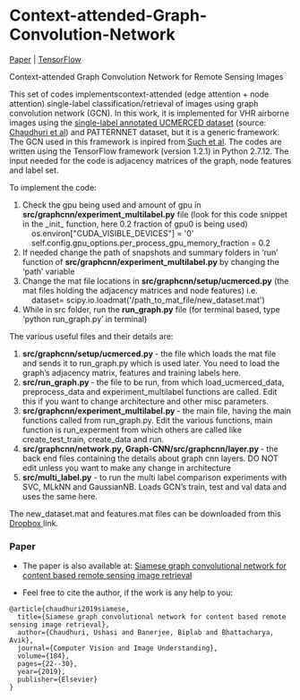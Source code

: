 # Context-attended-Graph-Convolution-Network

[Paper](https://doi.org/10.1016/j.patrec.2020.02.006) | [TensorFlow](https://www.tensorflow.org/)

Context-attended Graph Convolution Network for Remote Sensing Images


This set of codes implementscontext-attended (edge attention + node attention) single-label classification/retrieval of images using graph convolution network (GCN). In this work, it is implemented for VHR airborne images using the <a href="http://bigearth.eu/assets/docs/multilabels.zip">single-label annotated UCMERCED dataset</a>  (source: <a href="https://ieeexplore.ieee.org/document/8089668/">Chaudhuri et al</a>) and PATTERNNET dataset, but it is a generic framework. The GCN used in this framework is inpired from <a href="https://ieeexplore.ieee.org/document/7979525/">Such et al</a>. The codes are written using the TensorFlow framework (version 1.2.1) in Python 2.7.12. The input needed for the code is adjacency matrices of the graph, node features and label set. 

To implement the code:
<ol>
<li>Check the gpu being used and amount of gpu in <b>src/graphcnn/experiment_multilabel.py</b> file (look for this code snippet in the _init_ function, here 0.2 fraction of gpu0 is being used) <br>
 &nbsp &nbsp os.environ["CUDA_VISIBLE_DEVICES"] = '0’ <br>
 &nbsp &nbsp self.config.gpu_options.per_process_gpu_memory_fraction = 0.2 
 </li> 

<li>If needed change the path of snapshots and summary folders in ‘run’ function of <b>src/graphcnn/experiment_multilabel.py</b> by changing the ‘path’ variable

<li> Change the mat file locations in <b>src/graphcnn/setup/ucmerced.py</b> (the mat files holding the adjacency matrices and node features) i.e.   <br> 
     &nbsp &nbsp dataset= scipy.io.loadmat('/path_to_mat_file/new_dataset.mat')</li>


<li> While in src folder, run the <b>run_graph.py</b> file (for terminal based, type ‘python run_graph.py’ in terminal) </li> </ol>

The various useful files and their details are:
<ol>
<li> <b> src/graphcnn/setup/ucmerced.py </b> - the file which loads the mat file and sends it to run_graph.py which is used later. You need to load the graph’s adjacency matrix, features and training labels here. </li>

<li> <b> src/run_graph.py </b> - the file to be run, from which load_ucmerced_data, preprocess_data and experiment_multilabel functions are called. Edit this if you want to change architecture and other misc parameters.</li>

<li> <b> src/graphcnn/experiment_multilabel.py </b> - the main file, having the main functions called from run_graph.py. Edit the various functions, main function is run_experment from which others are called like create_test_train, create_data and run. </li>

<li> <b> src/graphcnn/network.py, Graph-CNN/src/graphcnn/layer.py </b> - the back end files containing the details about graph cnn layers. DO NOT edit unless you want to make any change in architecture </li> 

<li> <b> src/multi_label.py</b> - to run the multi label comparison experiments with SVC, MLkNN and GaussianNB. Loads GCN’s train, test and val data and uses the same here.</li>
</ol>

The new_dataset.mat and features.mat files can be downloaded from this <a href="https://www.dropbox.com/sh/k9ugragg6fbej6n/AAD6g6lhZm4243g0plTKaPJza?dl=0&m="> Dropbox </a> link. 


### Paper

*    The paper is also available at: [Siamese graph convolutional network for content based remote sensing image retrieval](https://reader.elsevier.com/reader/sd/pii/S1077314219300578?token=FF18DF6BD33340CB07179AE964A960F224B8A29AC597C8D4875C71AF366407364D877984BA4E1BA4FF97548B3C83FB2A)

*   Feel free to cite the author, if the work is any help to you:

```
@article{chaudhuri2019siamese,
  title={Siamese graph convolutional network for content based remote sensing image retrieval},
  author={Chaudhuri, Ushasi and Banerjee, Biplab and Bhattacharya, Avik},
  journal={Computer Vision and Image Understanding},
  volume={184},
  pages={22--30},
  year={2019},
  publisher={Elsevier}
}


